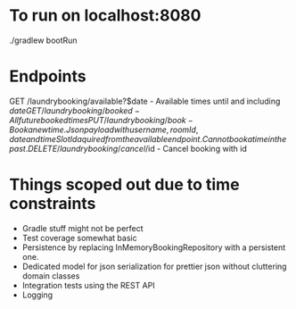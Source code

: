 # To run on localhost:8080
./gradlew bootRun

# Endpoints
GET     /laundrybooking/available?$date - Available times until and including $date
GET     /laundrybooking/booked - All future booked times
PUT     /laundrybooking/book - Book a new time. Json payload with username, roomId, date and timeSlotId aquired from the available endpoint. Cannot book a time in the past.
DELETE  /laundrybooking/cancel/$id - Cancel booking with id

# Things scoped out due to time constraints
- Gradle stuff might not be perfect
- Test coverage somewhat basic
- Persistence by replacing InMemoryBookingRepository with a persistent one.
- Dedicated model for json serialization for prettier json without cluttering domain classes
- Integration tests using the REST API
- Logging